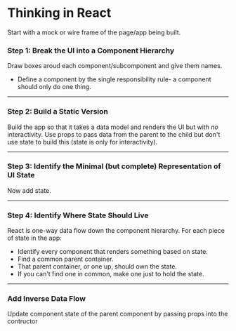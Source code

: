 # Thinking in React

Start with a mock or wire frame of the page/app being built.

### Step 1: Break the UI into a Component Hierarchy

Draw boxes aroud each component/subcomponent and give them names. 
  - Define a component by the single responsibility rule- a component should only do one thing.

---

### Step 2: Build a Static Version

Build the app so that it takes a data model and renders the UI but with _no_ interactivity. Use props to pass data from the parent to the child but don't use state to build this (state is only for interactivity).

---

### Step 3: Identify the Minimal (but complete) Representation of UI State

Now add state. 

---

### Step 4: Identify Where State Should Live

React is one-way data flow down the component hierarchy. 
For each piece of state in the app:

  - Identify every component that renders something based on state.
  - Find a common parent container.
  - That parent container, or one up, should own the state.
  - If you can't find one in common, make one just to hold the state.

---

### Add Inverse Data Flow

Update component state of the parent component by passing props into the contructor 

